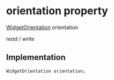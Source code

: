 


# orientation property






[WidgetOrientation](../../smeup_models_widgets_smeup_model/WidgetOrientation.md) orientation
  
_read / write_






## Implementation

```dart
WidgetOrientation orientation;


```







